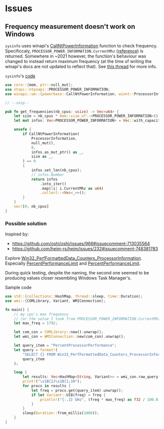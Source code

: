 # Issues

## Frequency measurement doesn't work on Windows

`sysinfo` uses winapi's [CallNtPowerInformation](https://learn.microsoft.com/en-us/windows/win32/api/powerbase/nf-powerbase-callntpowerinformation) function to check frequency. Specificcaly, `PROCESSOR_POWER_INFORMATION.CurrentMhz` ([reference](https://learn.microsoft.com/en-us/windows/win32/power/processor-power-information-str)) is returned. Somewhere in ~2021 however, the function's behaviour was changed to instead return maximum frequency (at the time of writing the winapi's docs are not updated to reflect that). See [this thread](https://github.com/microsoft/Windows-Dev-Performance/issues/100) for more info.

`sysinfo`'s [code](https://github.com/GuillaumeGomez/sysinfo/blob/a1a87de366df2cdc9f5448b926ac22292ed4a826/src/windows/cpu.rs#L473-L496)

```rs
use core::{mem, ptr::null_mut};
use ntapi::ntpoapi::PROCESSOR_POWER_INFORMATION;
use winapi::um::{powerbase::CallNtPowerInformation, winnt::ProcessorInformation};

// --snip--

pub fn get_frequencies(nb_cpus: usize) -> Vec<u64> {
    let size = nb_cpus * mem::size_of::<PROCESSOR_POWER_INFORMATION>();
    let mut infos: Vec<PROCESSOR_POWER_INFORMATION> = Vec::with_capacity(nb_cpus);

    unsafe {
        if CallNtPowerInformation(
            ProcessorInformation,
            null_mut(),
            0,
            infos.as_mut_ptr() as _,
            size as _,
        ) == 0
        {
            infos.set_len(nb_cpus);
            // infos.Number
            return infos
                .into_iter()
                .map(|i| i.CurrentMhz as u64)
                .collect::<Vec<_>>();
        }
    }
    vec![0; nb_cpus]
}

```

### Possible solution

Inspired by:

* <https://github.com/oshi/oshi/issues/966#issuecomment-713035564>
* <https://github.com/heim-rs/heim/issues/232#issuecomment-748381783>

Explore [Win32_PerfFormattedData_Counters_ProcessorInformation](https://wutils.com/wmi/root/cimv2/win32_perfformatteddata_counters_processorinformation/#percentofmaximumfrequency_properties). Especially [PercentPerformanceLimit](https://wutils.com/wmi/root/cimv2/win32_perfformatteddata_counters_processorinformation/#percentofmaximumfrequency_properties) and [PercentPerformanceLimit](https://wutils.com/wmi/root/cimv2/win32_perfformatteddata_counters_processorinformation/#percentperformancelimit_properties).

During quick testing, despite the naming, the second one seemed to be producing values closer resembling Windows Task Manager's.

Sample code

```rs
use std::{collections::HashMap, thread::sleep, time::Duration};
use wmi::{COMLibrary, Variant, WMIConnection};

fn main() {
    // my cpu's max frequency
    // (or the value I took from PROCESSOR_POWER_INFORMATION.CurrentMhz to be precise :/)
    let max_freq = 1792;

    let com_con = COMLibrary::new().unwrap();
    let wmi_con = WMIConnection::new(com_con).unwrap();

    let query_item = "PercentProcessorPerformance";
    let query = format!(
        "SELECT {} FROM Win32_PerfFormattedData_Counters_ProcessorInformation WHERE NAME='_TOTAL'",
        query_item
    );

    loop {
        let results: Vec<HashMap<String, Variant>> = wmi_con.raw_query(&query).unwrap();
        print!("\x1B[2J\x1B[1;1H");
        for procs in results {
            let freq = procs.get(query_item).unwrap();
            if let Variant::UI8(freq) = freq {
                println!("{:.2} GHz", (freq * max_freq) as f32 / 100.0 / 1000.0);
            }
        }
        sleep(Duration::from_millis(1000));
    }
}

```
